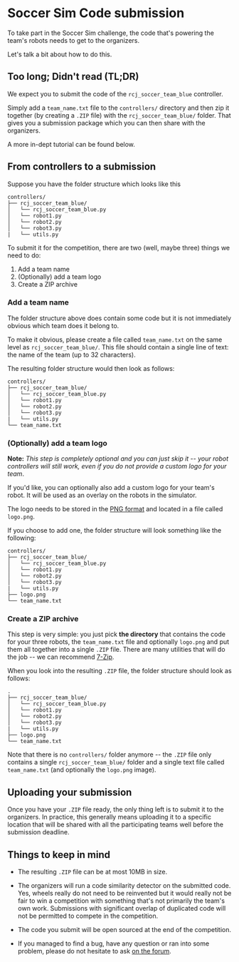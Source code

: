 # Soccer Sim Code submission

To take part in the Soccer Sim challenge, the code that's powering the team's
robots needs to get to the organizers.

Let's talk a bit about how to do this.

## Too long; Didn't read (TL;DR)

We expect you to submit the code of the `rcj_soccer_team_blue` controller.

Simply add a `team_name.txt` file to the `controllers/` directory and then
zip it together (by creating a `.ZIP` file) with the `rcj_soccer_team_blue/`
folder. That gives you a submission package which you can then share with the
organizers.

A more in-dept tutorial can be found below.

## From controllers to a submission

Suppose you have the folder structure which looks like this

```
controllers/
├── rcj_soccer_team_blue/
│   └── rcj_soccer_team_blue.py
│   └── robot1.py
│   └── robot2.py
│   └── robot3.py
|   └── utils.py
```

To submit it for the competition, there are two (well, maybe three) things we
need to do:
1. Add a team name
2. (Optionally) add a team logo
3. Create a ZIP archive

### Add a team name

The folder structure above does contain some code but it is not immediately
obvious which team does it belong to.

To make it obvious, please create a file called `team_name.txt` on the same
level as `rcj_soccer_team_blue/`. This file should contain a single
line of text: the name of the team (up to 32 characters).

The resulting folder structure would then look as follows:

```
controllers/
├── rcj_soccer_team_blue/
│   └── rcj_soccer_team_blue.py
│   └── robot1.py
│   └── robot2.py
│   └── robot3.py
|   └── utils.py
└── team_name.txt
```

### (Optionally) add a team logo

**Note:** _This step is completely optional and you can just skip it -- your
robot controllers will still work, even if you do not provide a custom logo for
your team_.

If you'd like, you can optionally also add a custom logo for your team's
robot. It will be used as an overlay on the robots in the simulator.

The logo needs to be stored in the [PNG format](https://en.wikipedia.org/wiki/Portable_Network_Graphics)
and located in a file called `logo.png`.

If you choose to add one, the folder structure will look something like the
following:

```
controllers/
├── rcj_soccer_team_blue/
│   └── rcj_soccer_team_blue.py
│   └── robot1.py
│   └── robot2.py
│   └── robot3.py
|   └── utils.py
├── logo.png
└── team_name.txt
```

### Create a ZIP archive

This step is very simple: you just pick **the directory** that contains
the code for your three robots, the `team_name.txt` file and optionally `logo.png` and put them all
together into a single `.ZIP` file. There are many utilities that will do the
job -- we can recommend [7-Zip](https://www.7-zip.org/).

When you look into the resulting `.ZIP` file, the folder structure should look
as follows:

```
.
├── rcj_soccer_team_blue/
│   └── rcj_soccer_team_blue.py
│   └── robot1.py
│   └── robot2.py
│   └── robot3.py
|   └── utils.py
├── logo.png
└── team_name.txt
```

Note that there is no `controllers/` folder anymore -- the `.ZIP` file only
contains a single `rcj_soccer_team_blue/` folder and a single text file called
`team_name.txt` (and optionally the `logo.png` image).

## Uploading your submission

Once you have your `.ZIP` file ready, the only thing left is to submit it to
the organizers. In practice, this generally means uploading it to a specific
location that will be shared with all the participating teams well before the
submission deadline.

## Things to keep in mind

- The resulting `.ZIP` file can be at most 10MB in size.

- The organizers will run a code similarity detector on the submitted code.
    Yes, wheels really do not need to be reinvented but it would really not be
    fair to win a competition with something that's not primarily the team's
    own work. Submissions with significant overlap of duplicated code will not
    be permitted to compete in the competition.

- The code you submit will be open sourced at the end of the competition.

- If you managed to find a bug, have any question or ran into some problem,
    please do not hesitate to ask [on the forum](https://junior.forum.robocup.org/c/robocupjunior-soccer/5).
